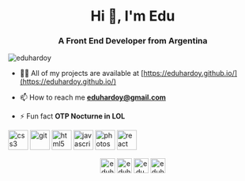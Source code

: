 <h1 align="center">Hi 👋, I'm Edu</h1>
<h3 align="center">A Front End Developer from Argentina</h3>

<p align="left"> <img src="https://komarev.com/ghpvc/?username=eduhardoy" alt="eduhardoy" /> </p>

- 👨‍💻 All of my projects are available at [https://eduhardoy.github.io/](https://eduhardoy.github.io/)

- 📫 How to reach me **eduhardoy@gmail.com**

- ⚡ Fun fact **OTP Nocturne in LOL**

<p align="left"><img src="https://devicons.github.io/devicon/devicon.git/icons/css3/css3-original-wordmark.svg" alt="css3" width="40" height="40"/> <img src="https://www.vectorlogo.zone/logos/git-scm/git-scm-icon.svg" alt="git" width="40" height="40"/> <img src="https://devicons.github.io/devicon/devicon.git/icons/html5/html5-original-wordmark.svg" alt="html5" width="40" height="40"/> <img src="https://devicons.github.io/devicon/devicon.git/icons/javascript/javascript-original.svg" alt="javascript" width="40" height="40"/> <img src="https://devicons.github.io/devicon/devicon.git/icons/photoshop/photoshop-plain.svg" alt="photoshop" width="40" height="40"/> <img src="https://devicons.github.io/devicon/devicon.git/icons/react/react-original-wordmark.svg" alt="react" width="40" height="40"/></p><p align="center">
<a href="https://twitter.com/eduhardoy95" target="blank"><img align="center" src="https://cdn.jsdelivr.net/npm/simple-icons@3.0.1/icons/twitter.svg" alt="eduhardoy95" height="30" width="30" /></a>
<a href="https://linkedin.com/in/eduhardoy" target="blank"><img align="center" src="https://cdn.jsdelivr.net/npm/simple-icons@3.0.1/icons/linkedin.svg" alt="eduhardoy" height="30" width="30" /></a>
<a href="https://fb.com/edu.hardoy" target="blank"><img align="center" src="https://cdn.jsdelivr.net/npm/simple-icons@3.0.1/icons/facebook.svg" alt="edu.hardoy" height="30" width="30" /></a>
<a href="https://instagram.com/eduhardoy" target="blank"><img align="center" src="https://cdn.jsdelivr.net/npm/simple-icons@3.0.1/icons/instagram.svg" alt="eduhardoy" height="30" width="30" /></a>
</p>
